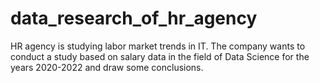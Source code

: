 # data_research_of_hr_agency
HR agency is studying labor market trends in IT. The company wants to conduct a study based on salary data in the field of Data Science for the years 2020-2022 and draw some conclusions.
